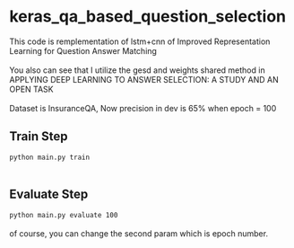 # keras_qa_based_question_selection
This code is remplementation of lstm+cnn of Improved Representation Learning for Question Answer Matching
<br>
<br>
You also can see that I utilize the gesd and weights shared method in APPLYING DEEP LEARNING TO ANSWER SELECTION:
A STUDY AND AN OPEN TASK
<br>
<br>
Dataset is InsuranceQA, Now precision in dev is 65% when epoch = 100
<br>
## Train Step
<code>python main.py train</code>
<br>
<br>
## Evaluate Step
<code>python main.py evaluate 100</code>
<br>
<br>
of course, you can change the second param which is epoch number.
